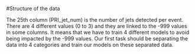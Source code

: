#Structure of the data

The 25th column (PRI_jet_num) is the number of jets detected per event.
There are 4 different values (0 to 3) and they are linked to the -999 values in some columns.
It means that we have to train 4 different models to avoid being impacted by the -999 values.
Our first task should be separating the data into 4 categories and train our models on these separated data.
